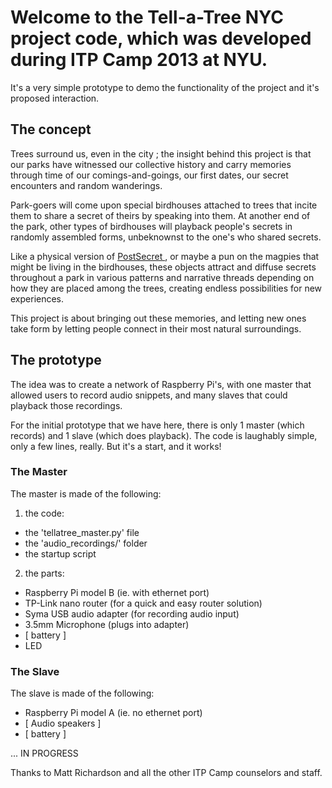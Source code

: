 # Welcome to the Tell-a-Tree NYC project code, which was developed during ITP Camp 2013 at NYU.

It's a very simple prototype to demo the functionality of the project and it's proposed interaction.

## The concept

Trees surround us, even in the city ; the insight behind this project is that our parks have witnessed our collective history and carry memories through time of our comings-and-goings, our first dates, our secret encounters and random wanderings. 

Park-goers will come upon special birdhouses attached to trees that incite them to share a secret of theirs by speaking into them.
At another end of the park, other types of birdhouses will playback people's secrets in randomly assembled forms, unbeknownst to the one's who shared secrets. 

Like a physical version of [ PostSecret ](http://www.postsecret.com/), or maybe a pun on the magpies that might be living in the birdhouses, these objects attract and diffuse secrets throughout a park in various patterns and narrative threads depending on how they are placed among the trees, creating endless possibilities for new experiences.

This project is about bringing out these memories, and letting new ones take form by letting people connect in their most natural surroundings.

## The prototype

The idea was to create a network of Raspberry Pi's, with one master that allowed users to record audio snippets, and many slaves that could playback those recordings.

For the initial prototype that we have here, there is only 1 master (which records) and 1 slave (which does playback). The code is laughably simple, only a few lines, really. But it's a start, and it works!

### The Master

The master is made of the following:

1. the code:
* the 'tellatree_master.py' file
* the 'audio_recordings/' folder
* the startup script

2. the parts:
* Raspberry Pi model B (ie. with ethernet port)
* TP-Link nano router (for a quick and easy router solution)
* Syma USB audio adapter (for recording audio input)
* 3.5mm Microphone (plugs into adapter)
* [ battery ]
* LED

### The Slave

The slave is made of the following:
* Raspberry Pi model A (ie. no ethernet port)
* [ Audio speakers ]
* [ battery ]





... IN PROGRESS


Thanks to Matt Richardson and all the other ITP Camp counselors and staff.